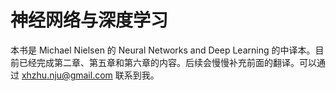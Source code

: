 神经网络与深度学习
=======

本书是 Michael Nielsen 的 Neural Networks and Deep Learning 的中译本。目前已经完成第二章、第五章和第六章的内容。后续会慢慢补充前面的翻译。可以通过 xhzhu.nju@gmail.com 联系到我。
